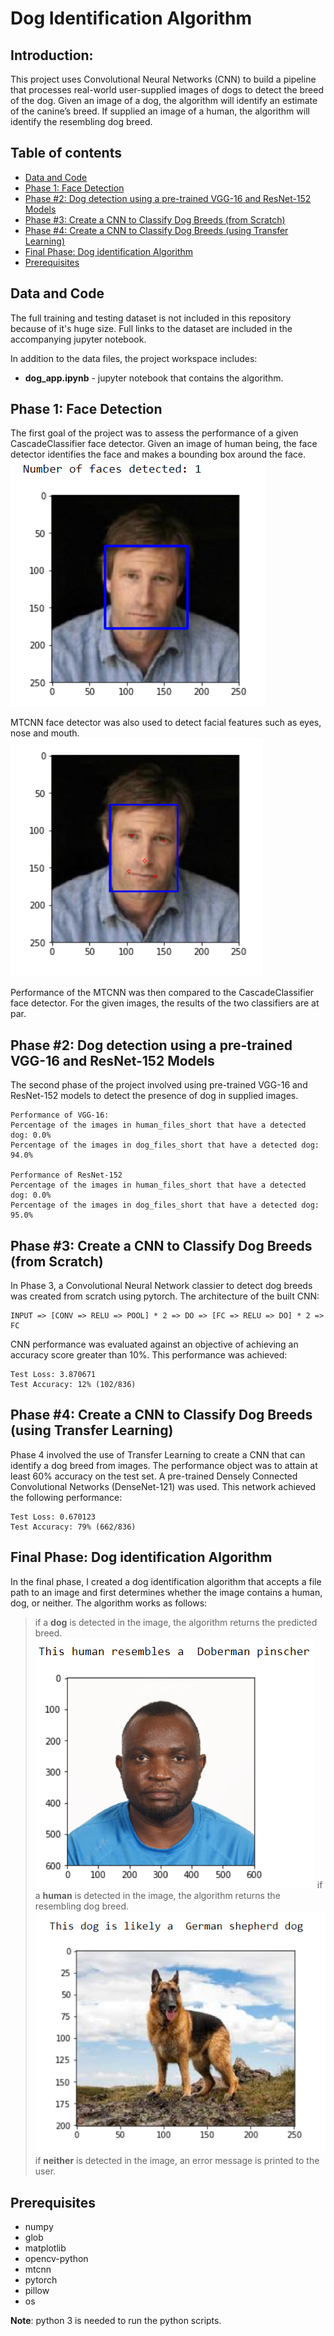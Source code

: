 # Dog Identification Algorithm
> 
## Introduction:
This project uses Convolutional Neural Networks (CNN) to build a pipeline that processes real-world user-supplied images of dogs to detect the breed of the dog. Given an image of a dog, the algorithm will identify an estimate of the canine’s breed. If supplied an image of a human, the algorithm will identify the resembling dog breed.

## Table of contents
* [Data and Code](#data-and-code)
* [Phase 1: Face Detection](#phase-1--face-detection)
* [Phase #2: Dog detection using a  pre-trained VGG-16 and ResNet-152 Models](#phase--2--dog-detection-using-a--pre-trained-vgg-16-and-resnet-152-models)
* [Phase #3: Create a CNN to Classify Dog Breeds (from Scratch)](#phase--3--create-a-cnn-to-classify-dog-breeds--from-scratch-)
* [Phase #4: Create a CNN to Classify Dog Breeds (using Transfer Learning)](#phase--4--create-a-cnn-to-classify-dog-breeds--using-transfer-learning-)
* [Final Phase: Dog identification Algorithm](#final-phase--dog-identification-algorithm)
* [Prerequisites](#prerequisites)

## Data and Code
The full training and testing dataset is not included in this repository because of it's huge size. Full links to the dataset are included in the accompanying jupyter notebook. 

In addition to the data files, the project workspace includes:
* **dog_app.ipynb** - jupyter notebook that contains the algorithm.

## Phase 1: Face Detection
The first goal of the project was to assess the performance of a given CascadeClassifier face detector. Given an image of human being, the face detector identifies the face and makes a bounding box around the face.
![CascadeClassifier Face Detector](face_detector_1.png "CascadeClassifier Face Detector")

MTCNN face detector was also used to detect facial features such as eyes, nose and mouth.
![MTCNN Face Detector](face_detector_2.png "MTCNN Face Detector")

Performance of the MTCNN was then compared to the CascadeClassifier face detector. For the given images, the results of the two classifiers are at par.

## Phase #2: Dog detection using a  pre-trained VGG-16 and ResNet-152 Models
The second phase of the project involved using pre-trained VGG-16 and ResNet-152 models to detect the presence of dog in supplied images. 
```
Performance of VGG-16:
Percentage of the images in human_files_short that have a detected dog: 0.0%
Percentage of the images in dog_files_short that have a detected dog: 94.0%

Performance of ResNet-152
Percentage of the images in human_files_short that have a detected dog: 0.0%
Percentage of the images in dog_files_short that have a detected dog: 95.0%

```
## Phase #3: Create a CNN to Classify Dog Breeds (from Scratch)
In Phase 3, a Convolutional Neural Network classier to detect dog breeds was created from scratch using pytorch. The architecture of the built CNN:
```
INPUT => [CONV => RELU => POOL] * 2 => DO => [FC => RELU => DO] * 2 => FC
```
CNN performance was evaluated against an objective of achieving an accuracy score greater than 10%. This performance was achieved:
```
Test Loss: 3.870671
Test Accuracy: 12% (102/836)
```
## Phase #4: Create a CNN to Classify Dog Breeds (using Transfer Learning)
Phase 4 involved the use of Transfer Learning to create a CNN that can identify a dog breed from images. The performance object was to attain at least 60% accuracy on the test set. A pre-trained Densely Connected Convolutional Networks (DenseNet-121) was used. This network achieved the following performance:
```
Test Loss: 0.670123
Test Accuracy: 79% (662/836)
```

## Final Phase: Dog identification Algorithm
In the final phase, I created a dog identification algorithm that accepts a file path to an image and first determines whether the image contains a human, dog, or neither. The algorithm works as follows:
>if a **dog** is detected in the image, the algorithm returns the predicted breed.
![Human output](human_1.png "Human Output")
if a **human** is detected in the image, the algorithm returns the resembling dog breed.
![Dog output](dog_1.png "Dog Output")
if **neither** is detected in the image, an error message is printed to the user. 

## Prerequisites
* numpy
* glob
* matplotlib
* opencv-python
* mtcnn
* pytorch
* pillow
* os

**Note**: python 3 is needed to run the python scripts.

